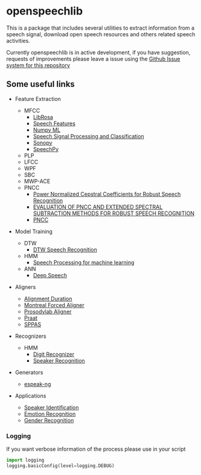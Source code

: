 # openspeechlib

This is a package that includes several utilities to extract information from a speech signal, 
download open speech resources and others related speech activities.

Currently openspeechlib is in active development, if you have suggestion, requests of improvements
please leave a issue using the  [Github Issue system for this repository](https://github.com/open-speech-org/openspeechcorpus-cli/issues)


## Some useful links
- Feature Extraction
  - MFCC
    - [LibRosa](https://librosa.github.io/librosa/generated/librosa.feature.mfcc.html)
    - [Speech Features](https://github.com/jameslyons/python_speech_features)
    - [Numpy ML](https://github.com/ddbourgin/numpy-ml)
    - [Speech Signal Processing and Classification](https://github.com/gionanide/Speech_Signal_Processing_and_Classification)
    - [Sonopy](https://github.com/MycroftAI/sonopy)
    - [SpeechPy](https://github.com/astorfi/speechpy)
  - PLP
  - LFCC
  - WPF
  - SBC
  - MWP-ACE
  - PNCC
    - [Power Normalized Cepstral Coefficients for Robust Speech Recognition](http://www.cs.cmu.edu/~robust/Papers/OnlinePNCC_V25.pdf)
    - [EVALUATION OF PNCC AND EXTENDED SPECTRAL SUBTRACTION METHODS FOR
ROBUST SPEECH RECOGNITION](https://www.eurasip.org/Proceedings/Eusipco/Eusipco2015/papers/1570104069.pdf)
    - [PNCC](https://github.com/supikiti/PNCC) 
    
    
- Model Training
  - DTW
    - [DTW Speech Recognition](https://github.com/lzm0706/DTW-Speech-Recognition)
  - HMM
    - [Speech Processing for machine learning](https://haythamfayek.com/2016/04/21/speech-processing-for-machine-learning.html)
  - ANN
    - [Deep Speech](https://github.com/mozilla/DeepSpeech)
    
- Aligners
  - [Alignment Duration](https://github.com/georgid/AlignmentDuration)
  - [Montreal Forced Aligner](https://github.com/MontrealCorpusTools/Montreal-Forced-Aligner)
  - [Prosodylab Aligner](https://github.com/prosodylab/Prosodylab-Aligner)
  - [Praat](https://github.com/praat/praat)
  - [SPPAS](https://github.com/brigittebigi/sppas)
  
- Recognizers
  - HMM
    - [Digit Recognizer](https://github.com/Ralireza/spoken-digit-recognition)
    - [Speaker Recognition](https://github.com/Abhay0899193/Speaker-Recognition)

- Generators
  - [espeak-ng](https://github.com/espeak-ng/espeak-ng)
  
  
- Applications
  - [Speaker Identification](https://github.com/GauravWaghmare/Speaker-Identification)
  - [Emotion Recognition](https://github.com/x4nth055/emotion-recognition-using-speech)
  - [Gender Recognition](https://github.com/SuperKogito/Voice-based-gender-recognition)
    
### Logging

If you want verbose information of the process please use in your script

```python
import logging
logging.basicConfig(level=logging.DEBUG)
```
